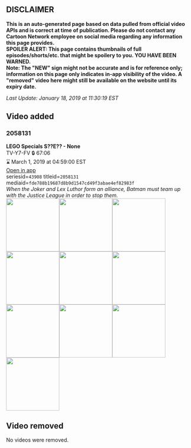 ## DISCLAIMER
**This is an auto-generated page based on data pulled from official video APIs and is correct at time of publication. Please do not contact any Cartoon Network employee on social media regarding any information this page provides.**  
**SPOILER ALERT: This page contains thumbnails of full episodes/shorts/etc. that might be spoilery to you. YOU HAVE BEEN WARNED.**  
**Note: The "NEW" sign might not be accurate and is for reference only; information on this page only indicates in-app visibility of the video. A "removed" video here might still be available on the website until its expiry date.**  

_Last Update: January 18, 2019 at 11:30:19 EST_
## Video added
### 2058131
**LEGO Specials S??E?? - None**  
TV-Y7-FV 🔒 67:06  
⌛ March 1, 2019 at 04:59:00 EST  
[Open in app](https://tinyurl.com/y98ghdcm)  
seriesid=`43908` titleid=`2058131` mediaid=`fde788b19687d8b9d1547cd49f3abae4ef82983f`  
_When the Joker and Lex Luthor form an alliance, Batman must team up with the Justice League in order to stop them._  
<a href="https://s3.amazonaws.com/cartoonorchestrator/2058131_001_1280x720.jpg"><img src="https://s3.amazonaws.com/cartoonorchestrator/2058131_001_640x360.jpg" height="144px" /></a><a href="https://s3.amazonaws.com/cartoonorchestrator/2058131_002_1280x720.jpg"><img src="https://s3.amazonaws.com/cartoonorchestrator/2058131_002_640x360.jpg" height="144px" /></a><a href="https://s3.amazonaws.com/cartoonorchestrator/2058131_003_1280x720.jpg"><img src="https://s3.amazonaws.com/cartoonorchestrator/2058131_003_640x360.jpg" height="144px" /></a><a href="https://s3.amazonaws.com/cartoonorchestrator/2058131_004_1280x720.jpg"><img src="https://s3.amazonaws.com/cartoonorchestrator/2058131_004_640x360.jpg" height="144px" /></a><a href="https://s3.amazonaws.com/cartoonorchestrator/2058131_005_1280x720.jpg"><img src="https://s3.amazonaws.com/cartoonorchestrator/2058131_005_640x360.jpg" height="144px" /></a><a href="https://s3.amazonaws.com/cartoonorchestrator/2058131_006_1280x720.jpg"><img src="https://s3.amazonaws.com/cartoonorchestrator/2058131_006_640x360.jpg" height="144px" /></a><a href="https://s3.amazonaws.com/cartoonorchestrator/2058131_007_1280x720.jpg"><img src="https://s3.amazonaws.com/cartoonorchestrator/2058131_007_640x360.jpg" height="144px" /></a><a href="https://s3.amazonaws.com/cartoonorchestrator/2058131_008_1280x720.jpg"><img src="https://s3.amazonaws.com/cartoonorchestrator/2058131_008_640x360.jpg" height="144px" /></a><a href="https://s3.amazonaws.com/cartoonorchestrator/2058131_009_1280x720.jpg"><img src="https://s3.amazonaws.com/cartoonorchestrator/2058131_009_640x360.jpg" height="144px" /></a><a href="https://s3.amazonaws.com/cartoonorchestrator/2058131_010_1280x720.jpg"><img src="https://s3.amazonaws.com/cartoonorchestrator/2058131_010_640x360.jpg" height="144px" /></a>
## Video removed
No videos were removed.
